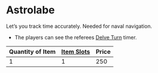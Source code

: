 # Astrolabe
Let’s you track time accurately. Needed for naval navigation.
- The players can see the referees [Delve Turn](../../../../../Game%20Procedures/Turn.md#Delve%20Turn) timer.

| Quantity of Item | [Item Slots](../../../../../Player%20Characters/Derived%20Statistics/Item%20Slots.md) | Price |
| ---------------- | ------------------------------------------------------------------------------------- | ----- |
| 1                | 1                                                                                     | 250   |
